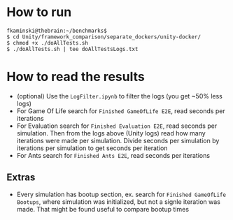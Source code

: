 # How to run
```
fkaminski@thebrain:~/benchmarks$
$ cd Unity/framework_comparison/separate_dockers/unity-docker/
$ chmod +x ./doAllTests.sh
$ ./doAllTests.sh | tee doAllTestsLogs.txt
```
# How to read the results
- (optional) Use the `LogFilter.ipynb` to filter the logs (you get ~50% less logs)
- For Game Of Life search for `Finished GameOfLife E2E`, read seconds per iterations
- For Evaluation search for `Finished Evaluation E2E`, read seconds per simulation. Then from the logs above (Unity logs) read how many iterations were made per simulation. Divide seconds per simulation by iterations per simulation to get seconds per iteration
- For Ants search for `Finished Ants E2E`, read seconds per iterations
## Extras
- Every simulation has bootup section, ex. search for `Finished GameOfLife Bootups`, where simulation was initialized, but not a signle iteration was made. That might be found useful to compare bootup times